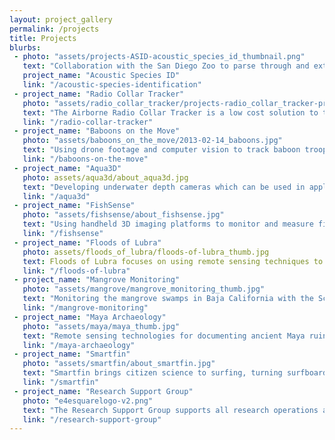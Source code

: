 ```yaml
---
layout: project_gallery
permalink: /projects
title: Projects
blurbs: 
 - photo: "assets/projects-ASID-acoustic_species_id_thumbnail.png"
   text: "Collaboration with the San Diego Zoo to parse through and extract meaningful fauna vocalizations from massive audiosets"
   project_name: "Acoustic Species ID"
   link: "/acoustic-species-identification"
 - project_name: "Radio Collar Tracker"
   photo: "assets/radio_collar_tracker/projects-radio_collar_tracker-project_radiocollar.jpg"
   text: "The Airborne Radio Collar Tracker is a low cost solution to tracking wildlife radio collars from an aerial vantage point"
   link: "/radio-collar-tracker"
 - project_name: "Baboons on the Move"
   photo: "assets/baboons_on_the_move/2013-02-14_baboons.jpg"
   text: "Using drone footage and computer vision to track baboon troop movement in the plains of the Laikipia Plateau in Kenya"
   link: "/baboons-on-the-move"
 - project_name: "Aqua3D"
   photo: assets/aqua3d/about_aqua3d.jpg
   text: "Developing underwater depth cameras which can be used in applications in collaboration with the Scripps Institute of Oceanography and FishSense."
   link: "/aqua3d"
 - project_name: "FishSense"
   photo: "assets/fishsense/about_fishsense.jpg"
   text: "Using handheld 3D imaging platforms to monitor and measure fish populations in collaboration with the Scripps Institute of Oceanography"
   link: "/fishsense"
 - project_name: "Floods of Lubra"
   photo: assets/floods_of_lubra/floods-of-lubra_thumb.jpg
   text: Floods of Lubra focuses on using remote sensing techniques to monitor and predict the impact of climate change in the Himalayas
   link: "/floods-of-lubra"
 - project_name: "Mangrove Monitoring"
   photo: "assets/mangrove/mangrove_monitoring_thumb.jpg"
   text: "Monitoring the mangrove swamps in Baja California with the Scripps Institute of Oceanography via aerial surveys and 3D reconstruction"
   link: "/mangrove-monitoring"
 - project_name: "Maya Archaeology"
   photo: "assets/maya/maya_thumb.jpg"
   text: "Remote sensing technologies for documenting ancient Maya ruins in the jungles of Guatemala"
   link: "/maya-archaeology"
 - project_name: "Smartfin"
   photo: "assets/smartfin/about_smartfin.jpg"
   text: "Smartfin brings citizen science to surfing, turning surfboards into coastal monitoring stations to seamlessly gather data on the near-shore environment"
   link: "/smartfin"
 - project_name: "Research Support Group"
   photo: "e4esquarelogo-v2.png"
   text: "The Research Support Group supports all research operations at E4E"
   link: "/research-support-group"
---
```

